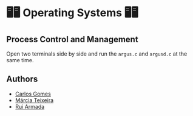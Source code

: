 # 🖥️🖥️ Operating Systems 🖥️🖥️

## Process Control and Management
Open two terminals side by side and run the `argus.c` and `argusd.c` at the same time.

## Authors
* [Carlos Gomes](https://github.com/CGDEX)
* [Márcia Teixeira](https://github.com/teixeiramarcia)
* [Rui Armada](https://github.com/RuiArmada)

